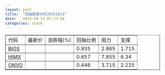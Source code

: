 ```yaml
---
layout: post
title:  "回抽股票分析20151013"
date:   2015-10-13 01:17:44
categories: stock
---
```

<script type="text/javascript">
var stockList = []
stockList.push('gb_bios');
stockList.push('gb_himx');
stockList.push('gb_onvo');
</script>
<table border="1">
 <tr>
 <td>代码</td>
 <td>最新价</td>
 <td>涨跌幅(%)</td>
 <td>回抽比例</td>
 <td>阻力</td>
 <td>支撑</td>
</tr>
  <tr id="bios">
  <td><a href="http://stock.finance.sina.com.cn/usstock/quotes/BIOS.html" target="_blank">BIOS</a></td><td></td><td></td><td>0.935</td><td>2.865</td><td>1.715</td></tr>
  <tr id="himx">
  <td><a href="http://stock.finance.sina.com.cn/usstock/quotes/HIMX.html" target="_blank">HIMX</a></td><td></td><td></td><td>0.657</td><td>7.855</td><td>6.34</td></tr>
  <tr id="onvo">
  <td><a href="http://stock.finance.sina.com.cn/usstock/quotes/ONVO.html" target="_blank">ONVO</a></td><td></td><td></td><td>0.446</td><td>3.715</td><td>2.225</td></tr>
</table>
